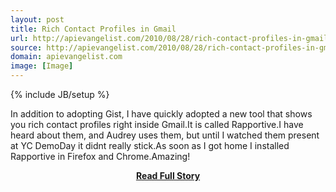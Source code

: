 ```yaml
---
layout: post
title: Rich Contact Profiles in Gmail
url: http://apievangelist.com/2010/08/28/rich-contact-profiles-in-gmail/
source: http://apievangelist.com/2010/08/28/rich-contact-profiles-in-gmail/
domain: apievangelist.com
image: [Image]
---
```

{% include JB/setup %}<p>In addition to adopting Gist, I have quickly adopted a new tool that shows you rich contact profiles right inside Gmail.It is called Rapportive.I have heard about them, and Audrey uses them, but until I watched them present at YC DemoDay it didnt really stick.As soon as I got home I installed Rapportive in Firefox and Chrome.Amazing!</p>
<center><p><a href="http://apievangelist.com/2010/08/28/rich-contact-profiles-in-gmail/" style='padding:25px; font-sze:18px; font-weight: bold;'>Read Full Story</a></p></center>

